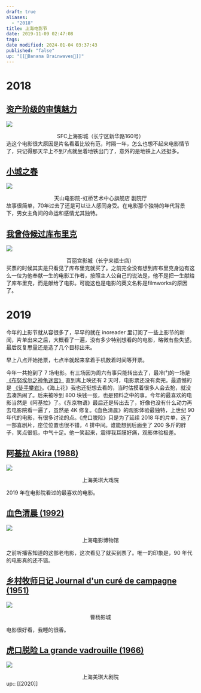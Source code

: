 ```yaml
---
draft: true
aliases:
  - "2018"
title: 上海电影节
date: 2019-11-09 02:47:08
tags: 
date modified: 2024-01-04 03:37:43
published: "false"
up: "[[🍌Banana Brainwaves🧠]]"
---
```


# 2018

## [资产阶级的审慎魅力](https://movie.douban.com/subject/1303364/)

![](https://i.loli.net/2019/11/25/l7DNwvb8Ce6umxG.jpg)
<center>SFC上海影城（长宁区新华路160号）</center>
选这个电影很大原因是片名看着比较有范，时隔一年，怎么也想不起来电影情节了，只记得那天早上不到7点就坐着地铁出门了，意外的是地铁上人还挺多。

## [小城之春](https://movie.douban.com/subject/1323746/)

![](https://i.loli.net/2019/11/25/F7KlgmNAvJu6Vxf.jpg)
<center>天山电影院-虹桥艺术中心旗舰店 剧院厅</center>
故事很简单，70年过去了还是可以让人感同身受。在电影那个独特的年代背景下，男女主角间的命运和感情尤其独特。

## [我曾侍候过库布里克](https://movie.douban.com/subject/27041779/)

![](https://i.loli.net/2019/11/25/xtsCgpWikcPTIS1.jpg)
<center>百丽宫影城（长宁来福士店）</center>
买票的时候其实是只看见了库布里克就买了。之前完全没有想到库布里克身边有这么一位为他奉献一生的电影工作者，按照主人公自己的说法是，他不是把一生献给了库布里克，而是献给了电影。可能这也是电影的英文名称是filmworks的原因了。

# 2019

今年的上影节就从容很多了，早早的就在 inoreader 里订阅了一些上影节的新闻，片单出来之后，大概看了一遍，没有多少特别想看的的电影，略微有些失望。最后反复思量还是选了几个目标出来。

早上八点开始抢票，七点半就起来拿着手机数着时间等开票。

今年一共抢到了 7 场电影。有三场因为周六有事只能转出去了，最冷门的一场是 [《布努埃尔之神龟迷宫》](https://www.notion.so/b63a6ca735304c58ab18fcdf8f912ed5) 直到离上映还有 2 天时，电影票还没有卖完。最遗憾的是 [《徒手攀岩》](https://www.notion.so/f66bf5f0ccb54f878a945e7a847a3f5c)。《海上花》我也还挺想去看的，当时估摸着很多人会去抢，就没去凑热闹了。后来被吵到 800 块钱一张，也是预料之中的事。今年的最喜欢的电影当然是《阿基拉》了。《东京物语》最后还是转出去了，好像也没有什么动力再去电影院看一遍了，虽然是 4K 修复。《血色清晨》的观影体验最独特，上世纪 90 年代的电影，有很多讨论的点。《虎口脱险》只是为了延续 2018 年的片单，选了一部喜剧片，座位位置也很不错，4 排中间。谁能想到后面坐了 200 多斤的胖子，笑点很低，中气十足。他一笑起来，震得我耳膜好痛，观影体验极差。

## [阿基拉 Akira (1988)](https://movie.douban.com/subject/1302770/)

![](https://i.loli.net/2019/11/25/Hgf3P1RdN6IoEql.jpg)

<center>上海美琪大戏院</center>

2019 年在电影院看过的最喜欢的电影。

## [血色清晨 (1992)](https://movie.douban.com/subject/1306830/)

![](https://i.loli.net/2019/11/25/VLfamUOZzg9eSnc.jpg)

<center>上海电影博物馆</center>

之前听播客知道的这部老电影，这次看见了就买到票了。唯一的印象是，90 年代的电影真的还不错。

## [乡村牧师日记 Journal d'un curé de campagne (1951)](https://movie.douban.com/subject/1401618/)

![](https://i.loli.net/2019/11/25/NMYk3vhTWEu4GOD.jpg)

<center>曹杨影城</center>

电影很好看，我睡的很香。

## [虎口脱险 La grande vadrouille (1966)](https://movie.douban.com/subject/1296909/)

![](https://i.loli.net/2019/11/25/heqfMC1QYXBdboc.jpg)

<center>上海美琪大剧院</center>
up:: [[2020]]